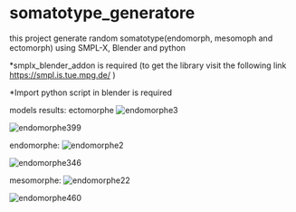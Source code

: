 # somatotype_generatore
this project generate random somatotype(endomorph, mesomoph and ectomorph) using SMPL-X, Blender and python

*smplx_blender_addon is required (to get the library visit the following link https://smpl.is.tue.mpg.de/ )

*Import python script in blender is required

models results:
ectomorphe
![endomorphe3](https://user-images.githubusercontent.com/28325971/135683326-e747c4f2-a339-4050-8f5f-6eef68bcaa64.png)

![endomorphe399](https://user-images.githubusercontent.com/28325971/135683587-d827a5f4-0fe9-4b2b-b08f-469f7a2a76a1.png)


endomorphe:
![endomorphe2](https://user-images.githubusercontent.com/28325971/135683430-ad1bc3b8-bd77-4904-9c36-e9c5b98d58a5.png)

![endomorphe346](https://user-images.githubusercontent.com/28325971/135683568-4c5339ea-5f11-470e-987b-7c027eaf5e88.png)


mesomorphe:
![endomorphe22](https://user-images.githubusercontent.com/28325971/135683477-89e029fb-2a74-473e-a9bb-886799070f7f.png)

![endomorphe460](https://user-images.githubusercontent.com/28325971/135683524-5c87dfcc-5380-44f9-8506-beb9ca5ce285.png)
